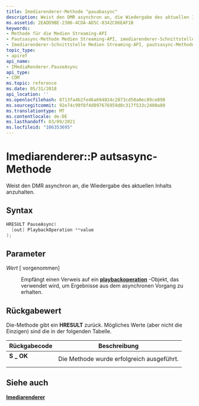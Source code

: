 ```yaml
---
title: Imediarenderer-Methode "pauabasync"
description: Weist den DMR asynchron an, die Wiedergabe des aktuellen Inhalts anzuhalten. | Imediarenderer-Methode "pauabasync"
ms.assetid: 2EADD9BE-2306-4CDA-AD5C-8342C06EAF1B
keywords:
- Methode für die Medien Streaming-API
- Pautsasync-Methode Medien Streaming-API, imediarenderer-Schnittstelle
- Imediarenderer-Schnittstelle Medien Streaming-API, pautsasync-Methode
topic_type:
- apiref
api_name:
- IMediaRenderer.PauseAsync
api_type:
- COM
ms.topic: reference
ms.date: 05/31/2018
api_location: ''
ms.openlocfilehash: 8713fa4b2fe46a694024c2873cd50a0ec89ce898
ms.sourcegitcommit: 92e74c99f8f4d097676959d0c317f533c2400a80
ms.translationtype: MT
ms.contentlocale: de-DE
ms.lasthandoff: 03/09/2021
ms.locfileid: "106353695"
---
```

# <a name="imediarendererpauseasync-method"></a>Imediarenderer::P autsasync-Methode

Weist den DMR asynchron an, die Wiedergabe des aktuellen Inhalts anzuhalten.

## <a name="syntax"></a>Syntax


```C++
HRESULT PauseAsync(
  [out] PlaybackOperation **value
);
```



## <a name="parameters"></a>Parameter

<dl> <dt>

*Wert* \[ vorgenommen\]
</dt> <dd>

Empfängt einen Verweis auf ein [**playbackoperation**](playbackoperation.md) -Objekt, das verwendet wird, um Ergebnisse aus dem asynchronen Vorgang zu erhalten.

</dd> </dl>

## <a name="return-value"></a>Rückgabewert

Die-Methode gibt ein **HRESULT** zurück. Mögliches Werte (aber nicht die Einzigen) sind die in der folgenden Tabelle.



| Rückgabecode                                                                          | Beschreibung                      |
|--------------------------------------------------------------------------------------|----------------------------------|
| <dl> <dt>**S \_ OK**</dt> </dl> | Die Methode wurde erfolgreich ausgeführt.<br/> |



 

## <a name="see-also"></a>Siehe auch

<dl> <dt>

[**Imediarenderer**](imediarenderer.md)
</dt> </dl>

 

 





